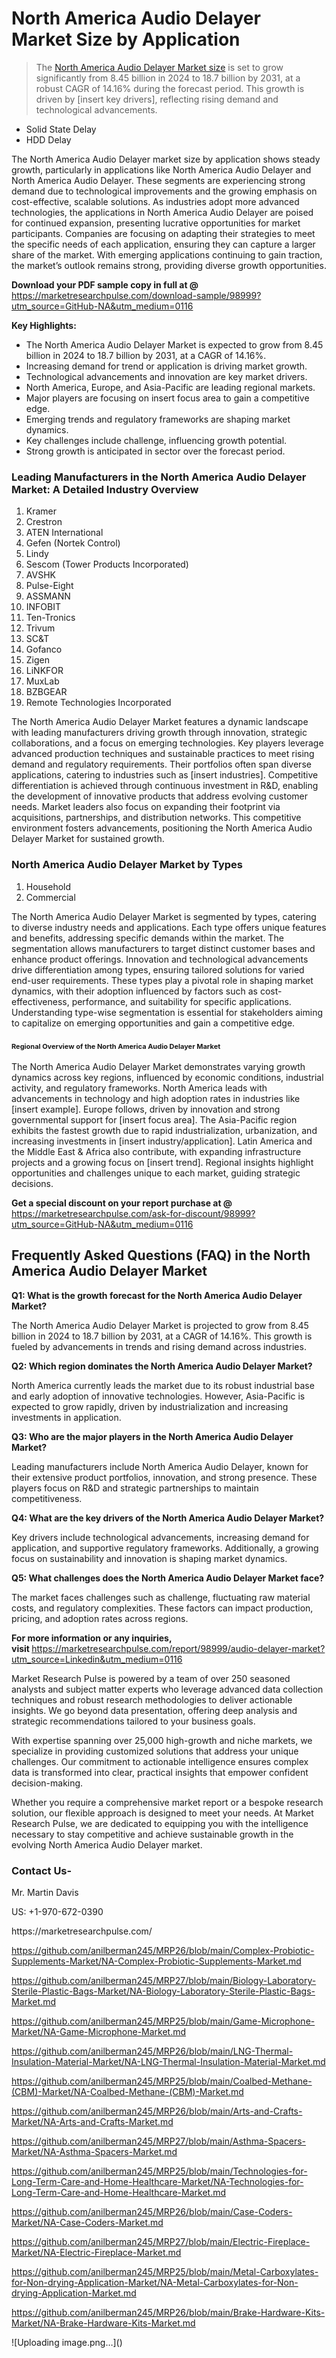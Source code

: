 <h1>North America Audio Delayer Market&nbsp;Size by Application</h1><blockquote><p>The <a href="https://marketresearchpulse.com/download-sample/98999?utm_source=GitHub-NA&amp;utm_medium=0116">North America Audio Delayer Market size</a> is set to grow significantly from 8.45 billion in 2024 to 18.7 billion by 2031, at a robust CAGR of 14.16% during the forecast period. This growth is driven by [insert key drivers], reflecting rising demand and technological advancements.</p></blockquote><ul><li>Solid State Delay<li> HDD Delay</li></ul><p>The North America Audio Delayer market size by application shows steady growth, particularly in applications like North America Audio Delayer and North America Audio Delayer. These segments are experiencing strong demand due to technological improvements and the growing emphasis on cost-effective, scalable solutions. As industries adopt more advanced technologies, the applications in North America Audio Delayer are poised for continued expansion, presenting lucrative opportunities for market participants. Companies are focusing on adapting their strategies to meet the specific needs of each application, ensuring they can capture a larger share of the market. With emerging applications continuing to gain traction, the market’s outlook remains strong, providing diverse growth opportunities.</p><p><strong>Download your PDF sample copy in full at @ </strong><a href="https://marketresearchpulse.com/download-sample/98999?utm_source=GitHub-NA&amp;utm_medium=0116">https://marketresearchpulse.com/download-sample/98999?utm_source=GitHub-NA&amp;utm_medium=0116</a></p><p><strong>Key Highlights: </strong></p><ul><li>The North America Audio Delayer Market is expected to grow from 8.45 billion in 2024 to 18.7 billion by 2031, at a CAGR of 14.16%.</li><li>Increasing demand for trend or application is driving market growth.</li><li>Technological advancements and innovation are key market drivers.</li><li>North America, Europe, and Asia-Pacific are leading regional markets.</li><li>Major players are focusing on insert focus area to gain a competitive edge.</li><li>Emerging trends and regulatory frameworks are shaping market dynamics.</li><li>Key challenges include challenge, influencing growth potential.</li><li>Strong growth is anticipated in sector over the forecast period.</li></ul><h3>Leading Manufacturers in the North America Audio Delayer Market: A Detailed Industry Overview</h3><ol><li>Kramer</li><li>Crestron</li><li>ATEN International</li><li>Gefen (Nortek Control)</li><li>Lindy</li><li>Sescom (Tower Products Incorporated)</li><li>AVSHK</li><li>Pulse-Eight</li><li>ASSMANN</li><li>INFOBIT</li><li>Ten-Tronics</li><li>Trivum</li><li>SC&T</li><li>Gofanco</li><li>Zigen</li><li>LiNKFOR</li><li>MuxLab</li><li>BZBGEAR</li><li>Remote Technologies Incorporated</li></ol><div class="flex max-w-full flex-col flex-grow"><div class="min-h-8 text-message flex w-full flex-col items-end gap-2 whitespace-normal break-words [.text-message+&amp;]:mt-5" dir="auto" data-message-author-role="assistant" data-message-id="fd8432e4-4910-450d-b182-61b7bfb0a01f" data-message-model-slug="gpt-4o"><div class="flex w-full flex-col gap-1 empty:hidden first:pt-[3px]"><div class="markdown prose w-full break-words dark:prose-invert light"><p>The North America Audio Delayer Market features a dynamic landscape with leading manufacturers driving growth through innovation, strategic collaborations, and a focus on emerging technologies. Key players leverage advanced production techniques and sustainable practices to meet rising demand and regulatory requirements. Their portfolios often span diverse applications, catering to industries such as [insert industries]. Competitive differentiation is achieved through continuous investment in R&amp;D, enabling the development of innovative products that address evolving customer needs. Market leaders also focus on expanding their footprint via acquisitions, partnerships, and distribution networks. This competitive environment fosters advancements, positioning the North America Audio Delayer Market for sustained growth.</p></div></div></div></div><h3>North America Audio Delayer Market by Types</h3><ol><li>Household<li> Commercial</li></ol><div class="flex max-w-full flex-col flex-grow"><div class="min-h-8 text-message flex w-full flex-col items-end gap-2 whitespace-normal break-words [.text-message+&amp;]:mt-5" dir="auto" data-message-author-role="assistant" data-message-id="084470be-0bb7-4664-bddf-5156b4f41249" data-message-model-slug="gpt-4o-mini"><div class="flex w-full flex-col gap-1 empty:hidden first:pt-[3px]"><div class="markdown prose w-full break-words dark:prose-invert light"><p>The North America Audio Delayer Market is segmented by types, catering to diverse industry needs and applications. Each type offers unique features and benefits, addressing specific demands within the market. The segmentation allows manufacturers to target distinct customer bases and enhance product offerings. Innovation and technological advancements drive differentiation among types, ensuring tailored solutions for varied end-user requirements. These types play a pivotal role in shaping market dynamics, with their adoption influenced by factors such as cost-effectiveness, performance, and suitability for specific applications. Understanding type-wise segmentation is essential for stakeholders aiming to capitalize on emerging opportunities and gain a competitive edge.</p></div></div></div></div><h3><span style="font-size: 11px;">Regional Overview of the North America Audio Delayer Market</span></h3><div class="flex max-w-full flex-col flex-grow"><div class="min-h-8 text-message flex w-full flex-col items-end gap-2 whitespace-normal break-words [.text-message+&amp;]:mt-5" dir="auto" data-message-author-role="assistant" data-message-id="e9038762-ce64-4e30-91c9-9bd413514231" data-message-model-slug="gpt-4o-mini"><div class="flex w-full flex-col gap-1 empty:hidden first:pt-[3px]"><div class="markdown prose w-full break-words dark:prose-invert light"><p>The North America Audio Delayer Market demonstrates varying growth dynamics across key regions, influenced by economic conditions, industrial activity, and regulatory frameworks. North America leads with advancements in technology and high adoption rates in industries like [insert example]. Europe follows, driven by innovation and strong governmental support for [insert focus area]. The Asia-Pacific region exhibits the fastest growth due to rapid industrialization, urbanization, and increasing investments in [insert industry/application]. Latin America and the Middle East &amp; Africa also contribute, with expanding infrastructure projects and a growing focus on [insert trend]. Regional insights highlight opportunities and challenges unique to each market, guiding strategic decisions.</p></div></div></div></div><p><strong>Get a special discount on your report purchase at @ </strong><a href="https://marketresearchpulse.com/ask-for-discount/98999?utm_source=GitHub-NA&amp;utm_medium=0116">https://marketresearchpulse.com/ask-for-discount/98999?utm_source=GitHub-NA&amp;utm_medium=0116</a></p><h2>Frequently Asked Questions (FAQ) in the North America Audio Delayer Market</h2><p><strong>Q1: What is the growth forecast for the North America Audio Delayer Market?</strong></p><p>The North America Audio Delayer Market is projected to grow from 8.45 billion in 2024 to 18.7 billion by 2031, at a CAGR of 14.16%. This growth is fueled by advancements in trends and rising demand across industries.</p><p><strong>Q2: Which region dominates the North America Audio Delayer Market?</strong></p><p>North America currently leads the market due to its robust industrial base and early adoption of innovative technologies. However, Asia-Pacific is expected to grow rapidly, driven by industrialization and increasing investments in application.</p><p><strong>Q3: Who are the major players in the North America Audio Delayer Market?</strong></p><p>Leading manufacturers include North America Audio Delayer, known for their extensive product portfolios, innovation, and strong presence. These players focus on R&amp;D and strategic partnerships to maintain competitiveness.</p><p><strong>Q4: What are the key drivers of the North America Audio Delayer Market?</strong></p><p>Key drivers include technological advancements, increasing demand for application, and supportive regulatory frameworks. Additionally, a growing focus on sustainability and innovation is shaping market dynamics.</p><p><strong>Q5: What challenges does the North America Audio Delayer Market face?</strong></p><p>The market faces challenges such as challenge, fluctuating raw material costs, and regulatory complexities. These factors can impact production, pricing, and adoption rates across regions.</p><p><strong>For more information or any inquiries, visit&nbsp;</strong><a href="https://marketresearchpulse.com/report/98999/audio-delayer-market?utm_source=Linkedin&utm_medium=0116">https://marketresearchpulse.com/report/98999/audio-delayer-market?utm_source=Linkedin&utm_medium=0116</a></p><p>Market Research Pulse is powered by a team of over 250 seasoned analysts and subject matter experts who leverage advanced data collection techniques and robust research methodologies to deliver actionable insights. We go beyond data presentation, offering deep analysis and strategic recommendations tailored to your business goals.</p><p>With expertise spanning over 25,000 high-growth and niche markets, we specialize in providing customized solutions that address your unique challenges. Our commitment to actionable intelligence ensures complex data is transformed into clear, practical insights that empower confident decision-making.</p><p>Whether you require a comprehensive market report or a bespoke research solution, our flexible approach is designed to meet your needs. At Market Research Pulse, we are dedicated to equipping you with the intelligence necessary to stay competitive and achieve sustainable growth in the evolving North America Audio Delayer market.</p><h3><strong>Contact Us-</strong></h3><p>Mr. Martin Davis</p><p>US: +1-970-672-0390</p><p>https://marketresearchpulse.com/</p><p><a href="https://github.com/anilberman245/MRP26/blob/main/Complex-Probiotic-Supplements-Market/NA-Complex-Probiotic-Supplements-Market.md">https://github.com/anilberman245/MRP26/blob/main/Complex-Probiotic-Supplements-Market/NA-Complex-Probiotic-Supplements-Market.md</a></p><p><a href="https://github.com/anilberman245/MRP27/blob/main/Biology-Laboratory-Sterile-Plastic-Bags-Market/NA-Biology-Laboratory-Sterile-Plastic-Bags-Market.md">https://github.com/anilberman245/MRP27/blob/main/Biology-Laboratory-Sterile-Plastic-Bags-Market/NA-Biology-Laboratory-Sterile-Plastic-Bags-Market.md</a></p><p><a href="https://github.com/anilberman245/MRP25/blob/main/Game-Microphone-Market/NA-Game-Microphone-Market.md">https://github.com/anilberman245/MRP25/blob/main/Game-Microphone-Market/NA-Game-Microphone-Market.md</a></p><p><a href="https://github.com/anilberman245/MRP26/blob/main/LNG-Thermal-Insulation-Material-Market/NA-LNG-Thermal-Insulation-Material-Market.md">https://github.com/anilberman245/MRP26/blob/main/LNG-Thermal-Insulation-Material-Market/NA-LNG-Thermal-Insulation-Material-Market.md</a></p><p><a href="https://github.com/anilberman245/MRP25/blob/main/Coalbed-Methane-(CBM)-Market/NA-Coalbed-Methane-(CBM)-Market.md">https://github.com/anilberman245/MRP25/blob/main/Coalbed-Methane-(CBM)-Market/NA-Coalbed-Methane-(CBM)-Market.md</a></p><p><a href="https://github.com/anilberman245/MRP26/blob/main/Arts-and-Crafts-Market/NA-Arts-and-Crafts-Market.md">https://github.com/anilberman245/MRP26/blob/main/Arts-and-Crafts-Market/NA-Arts-and-Crafts-Market.md</a></p><p><a href="https://github.com/anilberman245/MRP27/blob/main/Asthma-Spacers-Market/NA-Asthma-Spacers-Market.md">https://github.com/anilberman245/MRP27/blob/main/Asthma-Spacers-Market/NA-Asthma-Spacers-Market.md</a></p><p><a href="https://github.com/anilberman245/MRP25/blob/main/Technologies-for-Long-Term-Care-and-Home-Healthcare-Market/NA-Technologies-for-Long-Term-Care-and-Home-Healthcare-Market.md">https://github.com/anilberman245/MRP25/blob/main/Technologies-for-Long-Term-Care-and-Home-Healthcare-Market/NA-Technologies-for-Long-Term-Care-and-Home-Healthcare-Market.md</a></p><p><a href="https://github.com/anilberman245/MRP26/blob/main/Case-Coders-Market/NA-Case-Coders-Market.md">https://github.com/anilberman245/MRP26/blob/main/Case-Coders-Market/NA-Case-Coders-Market.md</a></p><p><a href="https://github.com/anilberman245/MRP27/blob/main/Electric-Fireplace-Market/NA-Electric-Fireplace-Market.md">https://github.com/anilberman245/MRP27/blob/main/Electric-Fireplace-Market/NA-Electric-Fireplace-Market.md</a></p><p><a href="https://github.com/anilberman245/MRP25/blob/main/Metal-Carboxylates-for-Non-drying-Application-Market/NA-Metal-Carboxylates-for-Non-drying-Application-Market.md">https://github.com/anilberman245/MRP25/blob/main/Metal-Carboxylates-for-Non-drying-Application-Market/NA-Metal-Carboxylates-for-Non-drying-Application-Market.md</a></p><p><a href="https://github.com/anilberman245/MRP26/blob/main/Brake-Hardware-Kits-Market/NA-Brake-Hardware-Kits-Market.md">https://github.com/anilberman245/MRP26/blob/main/Brake-Hardware-Kits-Market/NA-Brake-Hardware-Kits-Market.md</a></p>
![Uploading image.png…]()
